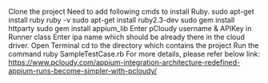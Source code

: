 Clone the project
Need to add following cmds to install Ruby.
sudo apt-get install ruby
ruby -v
sudo apt-get install ruby2.3-dev
sudo gem install httparty
sudo gem install appium_lib
Enter pCloudy username & APIKey in Runner class
Enter ipa name which should be already there in the cloud driver.
Open Terminal
cd to the directory which contains the project
Run the command ruby SampleTestCase.rb
For more details, please refer below link: https://www.pcloudy.com/appium-integration-architecture-redefined-appium-runs-become-simpler-with-pcloudy/
